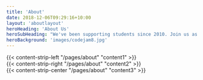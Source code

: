 ```yaml
---
title: 'About'
date: 2018-12-06T09:29:16+10:00
layout: 'aboutlayout'
heroHeading: 'About Us'
heroSubHeading: "We've been supporting students since 2010. Join us as we celebrate 10 years of learning!"
heroBackground: 'images/codejam8.jpg'
---
```


<div>
{{< content-strip-left "/pages/about" "content1" >}}
</div>
<div>
{{< content-strip-right "/pages/about" "content2" >}}
</div>
<div>
{{< content-strip-center "/pages/about" "content3" >}}
</div>
